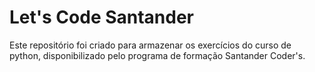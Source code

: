 # Let's Code Santander
 
Este repositório foi criado para armazenar os exercícios do curso de python, disponibilizado pelo programa de formação Santander Coder's.
